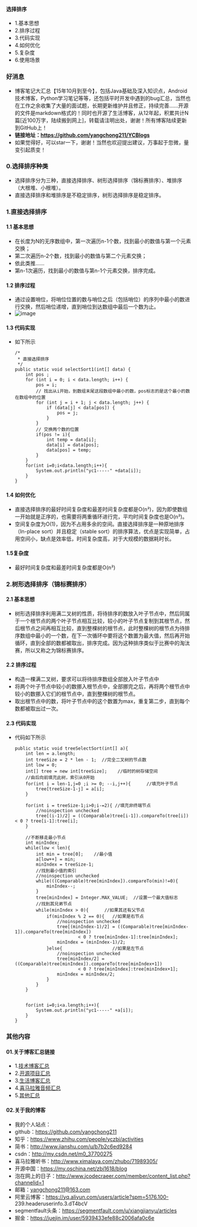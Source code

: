 #### 选择排序
- 1.基本思想
- 2.排序过程
- 3.代码实现
- 4.如何优化
- 5.复杂度
- 6.使用场景




### 好消息
- 博客笔记大汇总【15年10月到至今】，包括Java基础及深入知识点，Android技术博客，Python学习笔记等等，还包括平时开发中遇到的bug汇总，当然也在工作之余收集了大量的面试题，长期更新维护并且修正，持续完善……开源的文件是markdown格式的！同时也开源了生活博客，从12年起，积累共计N篇[近100万字，陆续搬到网上]，转载请注明出处，谢谢！所有博客陆续更新到GitHub上！
- **链接地址：https://github.com/yangchong211/YCBlogs**
- 如果觉得好，可以star一下，谢谢！当然也欢迎提出建议，万事起于忽微，量变引起质变！




### 0.选择排序种类
- 选择排序分为三种，直接选择排序、树形选择排序（锦标赛排序）、堆排序（大根堆、小根堆）。
- 直接选择排序和堆排序是不稳定排序，树形选择排序是稳定排序。

### 1.直接选择排序
#### 1.1 基本思想
- 在长度为N的无序数组中，第一次遍历n-1个数，找到最小的数值与第一个元素交换；
- 第二次遍历n-2个数，找到最小的数值与第二个元素交换；
- 依此类推……
- 第n-1次遍历，找到最小的数值与第n-1个元素交换，排序完成。


#### 1.2 排序过程
- 通过设置哨位，将哨位位置的数与哨位之后（包括哨位）的序列中最小的数进行交换，然后哨位递增，直到哨位到达数组中最后一个数为止。
- ![image](https://upload-images.jianshu.io/upload_images/4432347-d406a59b8a29676f.gif?imageMogr2/auto-orient/strip)




#### 1.3 代码实现
- 如下所示
    ```
    /*
     * 直接选择排序
     */
    public static void selectSort1(int[] data) {
        int pos ;
        for (int i = 0; i < data.length; i++) {
            pos = i;
            // 找出从i开始，到数组末尾这段数组中最小的数，pos标志的是这个最小的数在数组中的位置
            for (int j = i + 1; j < data.length; j++) {
                if (data[j] < data[pos]) {
                    pos = j;
                }
            }
            // 交换两个数的位置
            if(pos != i){
                int temp = data[i];
                data[i] = data[pos];
                data[pos] = temp;
            }
        }
        for(int i=0;i<data.length;i++){
            System.out.println("yc1-----" +data[i]);
        }
    }
    ```


#### 1.4 如何优化
- 直接选择排序的最好时间复杂度和最差时间复杂度都是O(n²)，因为即使数组一开始就是正序的，也需要将两重循环进行完，平均时间复杂度也是O(n²)。
- 空间复杂度为O(1)，因为不占用多余的空间。直接选择排序是一种原地排序（In-place sort）并且稳定（stable sort）的排序算法，优点是实现简单，占用空间小，缺点是效率低，时间复杂度高，对于大规模的数据耗时长。


#### 1.5复杂度
- 最好时间复杂度和最差时间复杂度都是O(n²)




### 2.树形选择排序（锦标赛排序）
#### 2.1 基本思想
- 树形选择排序利用满二叉树的性质，将待排序的数放入叶子节点中，然后同属于一个根节点的两个叶子节点相互比较，较小的叶子节点复制到其根节点，然后根节点之间再相互比较，直到整棵树的根节点，此时整棵树的根节点为待排序数组中最小的一个数，在下一次循环中要将这个数置为最大值，然后再开始循环，直到全部的数都被取出，排序完成。因为这种排序类似于比赛中的淘汰赛，所以又称之为锦标赛排序。



#### 2.2 排序过程
- 构造一棵满二叉树，要求可以将待排序数组全部放入叶子节点中
- 将两个叶子节点中较小的数挪入根节点中，全部挪完之后，再将两个根节点中较小的数挪入它们的根节点中，直到整棵树的根节点。
- 取出根节点中的数，将叶子节点中的这个数置为max，重复第二步，直到每个数都被取出过一次。



#### 2.3 代码实现
- 代码如下所示
    ```
    public static void treeSelectSort(int[] a){
        int len = a.length;
        int treeSize = 2 * len - 1;  //完全二叉树的节点数
        int low = 0;
        int[] tree = new int[treeSize];    //临时的树存储空间
        //由后向前填充此树，索引从0开始
        for(int i = len-1,j=0 ;i >= 0; --i,j++){      //填充叶子节点
            tree[treeSize-1-j] = a[i];
        }
    
        for(int i = treeSize-1;i>0;i-=2){ //填充非终端节点
            //noinspection unchecked
            tree[(i-1)/2] = ((Comparable)tree[i-1]).compareTo(tree[i]) < 0 ? tree[i-1]:tree[i];
        }
    
        //不断移走最小节点
        int minIndex;
        while(low < len){
            int min = tree[0];    //最小值
            a[low++] = min;
            minIndex = treeSize-1;
            //找到最小值的索引
            //noinspection unchecked
            while(((Comparable)tree[minIndex]).compareTo(min)!=0){
                minIndex--;
            }
            tree[minIndex] = Integer.MAX_VALUE;  //设置一个最大值标志
            //找到其兄弟节点
            while(minIndex > 0){      //如果其还有父节点
                if(minIndex % 2 == 0){   //如果是右节点
                    //noinspection unchecked
                    tree[(minIndex-1)/2] = ((Comparable)tree[minIndex-1]).compareTo(tree[minIndex])
                            < 0 ? tree[minIndex-1]:tree[minIndex];
                    minIndex = (minIndex-1)/2;
                }else{                   //如果是左节点
                    //noinspection unchecked
                    tree[minIndex/2] = ((Comparable)tree[minIndex]).compareTo(tree[minIndex+1])
                            < 0 ? tree[minIndex]:tree[minIndex+1];
                    minIndex = minIndex/2;
                }
            }
        }
    
    
        for(int i=0;i<a.length;i++){
            System.out.println("yc1-----" +a[i]);
        }
    }
    ```





### 其他内容
#### 01.关于博客汇总链接
- 1.[技术博客汇总](https://www.jianshu.com/p/614cb839182c)
- 2.[开源项目汇总](https://blog.csdn.net/m0_37700275/article/details/80863574)
- 3.[生活博客汇总](https://blog.csdn.net/m0_37700275/article/details/79832978)
- 4.[喜马拉雅音频汇总](https://www.jianshu.com/p/f665de16d1eb)
- 5.[其他汇总](https://www.jianshu.com/p/53017c3fc75d)



#### 02.关于我的博客
- 我的个人站点：
- github：https://github.com/yangchong211
- 知乎：https://www.zhihu.com/people/yczbj/activities
- 简书：http://www.jianshu.com/u/b7b2c6ed9284
- csdn：http://my.csdn.net/m0_37700275
- 喜马拉雅听书：http://www.ximalaya.com/zhubo/71989305/
- 开源中国：https://my.oschina.net/zbj1618/blog
- 泡在网上的日子：http://www.jcodecraeer.com/member/content_list.php?channelid=1
- 邮箱：yangchong211@163.com
- 阿里云博客：https://yq.aliyun.com/users/article?spm=5176.100- 239.headeruserinfo.3.dT4bcV
- segmentfault头条：https://segmentfault.com/u/xiangjianyu/articles
- 掘金：https://juejin.im/user/5939433efe88c2006afa0c6e


